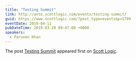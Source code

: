 ```yaml
---
title: "Testing Summit"
link: http://ante.scottlogic.com/events/testing-summit/
guid: https://www.scottlogic.com/?post_type=events&p=5799
eventDate: 2019-04-11
pubDateTime: 2019-03-20 09:47:08 +0000
speakers:
  - Parveen Khan
---
```


<p>The post <a rel="nofollow" href="http://ante.scottlogic.com/events/testing-summit/">Testing Summit</a> appeared first on <a rel="nofollow" href="http://ante.scottlogic.com">Scott Logic</a>.</p>
